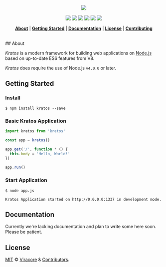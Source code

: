 <div align="center">
  <img src="http://i.imgur.com/jmjPV6W.png">
  <br><br>
  <a href="http://standardjs.com"><img src="https://img.shields.io/badge/code%20style-standard-brightgreen.svg?style=flat"></a> <a href="https://travis-ci.org/kratos/kratos"><img src="https://img.shields.io/travis/kratos/kratos/develop.svg"></a> <a href="https://coveralls.io/github/kratos/kratos"><img src="https://img.shields.io/coveralls/kratos/kratos/develop.svg"></a> <a href="https://www.npmjs.com/package/kratos"><img src="https://img.shields.io/npm/v/kratos.svg"></a> <a href="https://www.npmjs.com/package/kratos"><img src="https://img.shields.io/npm/dm/kratos.svg"></a> <a href="https://www.npmjs.com/package/kratos"><img src="https://img.shields.io/npm/l/kratos.svg"></a>
</div>

<p align="center">
  <strong><a href="#about">About</a></strong>
  |
  <strong><a href="#getting-started">Getting Started</a></strong>
  |
  <strong><a href="#docs">Documentation</a></strong>
  |
  <strong><a href="#license">License</a></strong>
  |
  <strong><a href="CONTRIBUTING.md">Contributing</a></strong>
</p>
<br>
## About

_Kratos_ is a modern framework for building web applications on [Node.js](http://nodejs.org) based on up-to-date ES6 features from V8.

_Kratos_ does require the use of Node.js `v4.0.0` or later.

## Getting Started

### Install

```
$ npm install kratos --save
```

### Basic Kratos Application

```js
import kratos from 'kratos'

const app = kratos()

app.get('/', function * () {
  this.body = 'Hello, World!'
})

app.run()
```

### Start Application

```
$ node app.js

Kratos Application started on http://0.0.0.0:1337 in development mode.
```

## Documentation

Currently we're lacking documentation and plan to write some here soon. Please be patient.

## License

[MIT](LICENSE) &copy; [Viracore](https://www.viracore.com) & [Contributors](../../graphs/contributors).
